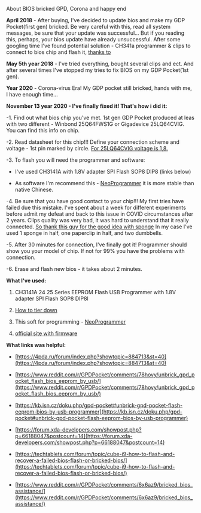 About BIOS bricked GPD, Corona and happy end  
  
**April 2018**  - After buying, I've decided to update bios and make my GDP Pocket(first gen) bricked. Be very careful with this, read all system messages, be sure that your update was successful... But if you reading this, perhaps, your bios update have already unsuccessful. After some googling time I've found potential solution - CH341a programmer & clips to connect to bios chip and flash it,  [thanks to](https://www.reddit.com/r/GPDPocket/comments/6x6az9/bricked_bios_assistance/)  
  
**May 5th year 2018**  - I've tried everything, bought several clips and ect. And after several times I've stopped my tries to fix BIOS on my GDP Pocket(1st gen).  
  
**Year 2020**  - Corona-virus Era! My GDP pocket still bricked, hands with me, I have enough time...  
  
**November 13 year 2020 - I've finally fixed it! That's how i did it:**  
  
-1. Find out what bios chip you've met. 1st gen GDP Pocket produced at leas with two different - Winbond 25Q64FWS1G or Gigadevice 25LQ64CVIG. You can find this info on chip.  
  
-2. Read datasheet for this chip!!! Define your connection scheme and voltage - 1st pin marked by circle.  [For 25LQ64CVIG voltage is 1,8.](https://www.google.com/url?sa=t&rct=j&q=&esrc=s&source=web&cd=&ved=2ahUKEwi3hMef0aPtAhUFkMMKHf6nA40QFjAAegQIAxAC&url=https%3A%2F%2Fwww.gigadevice.com%2Fdatasheet%2Fgd25lq64c%2F&usg=AOvVaw2RY4Fk1v-AZ5wJJooD_V99)  
  
-3. To flash you will need the programmer and software:  
  
-   I've used CH3141A with 1.8V adapter SPI Flash SOP8 DIP8 (links below)  
      
-   As software I'm recommend this -  [NeoProgrammer](https://4pda.ru/forum/index.php?showtopic=884713&st=3840#entry96411343)  it is more stable than native Chinese.  
      
  
-4. Be sure that you have good contact to your chip!!! My first tries have failed due this mistake. I've spent about a week for different experiments before admit my defeat and back to this issue in COVID circumstances after 2 years. Clips quality was very bad, it was hard to understand that it really connected.  [So thank this guy for the good idea with sponge](https://techtablets.com/forum/topic/cube-i9-how-to-flash-and-recover-a-failed-bios-flash-or-bricked-bios/)  In my case I've used 1 sponge in half, one paperclip in half, and two dumbbells.  
  
-5. After 30 minutes for connection, I've finally got it! Programmer should show you your model of chip. If not for 99% you have the problems with connection.  
  
-6. Erase and flash new bios - it takes about 2 minutes.  
  
**What I've used:**  
  
1.  CH3141A 24 25 Series EEPROM Flash USB Programmer with 1.8V adapter SPI Flash SOP8 DIP8l  
      
2.  [How to tier down](https://www.youtube.com/watch?v=iTymxvORuZA&t=181s)  
      
3.  This soft for programming -  [NeoProgrammer](https://4pda.ru/forum/index.php?showtopic=884713&st=3840#entry96411343)  
      
4.  [official site with firmware](https://gpd.hk/gpdpocketfirmware)  
      
  
**What links was helpful:**  
  
-   [https://4pda.ru/forum/index.php?showtopic=884713&st=40](https://4pda.ru/forum/index.php?showtopic=884713&st=40)  
      
-   [https://www.reddit.com/r/GPDPocket/comments/78hovy/unbrick_gpd_pocket_flash_bios_eeprom_by_usb/](https://www.reddit.com/r/GPDPocket/comments/78hovy/unbrick_gpd_pocket_flash_bios_eeprom_by_usb/)  
      
-   [https://kb.isn.cz/doku.php/gpd-pocket#unbrick-gpd-pocket-flash-eeprom-bios-by-usb-programmer](https://kb.isn.cz/doku.php/gpd-pocket#unbrick-gpd-pocket-flash-eeprom-bios-by-usb-programmer)  
      
-   [https://forum.xda-developers.com/showpost.php?p=66188047&postcount=14](https://forum.xda-developers.com/showpost.php?p=66188047&postcount=14)  
      
-   [https://techtablets.com/forum/topic/cube-i9-how-to-flash-and-recover-a-failed-bios-flash-or-bricked-bios/](https://techtablets.com/forum/topic/cube-i9-how-to-flash-and-recover-a-failed-bios-flash-or-bricked-bios/)  
      
-   [https://www.reddit.com/r/GPDPocket/comments/6x6az9/bricked_bios_assistance/](https://www.reddit.com/r/GPDPocket/comments/6x6az9/bricked_bios_assistance/)